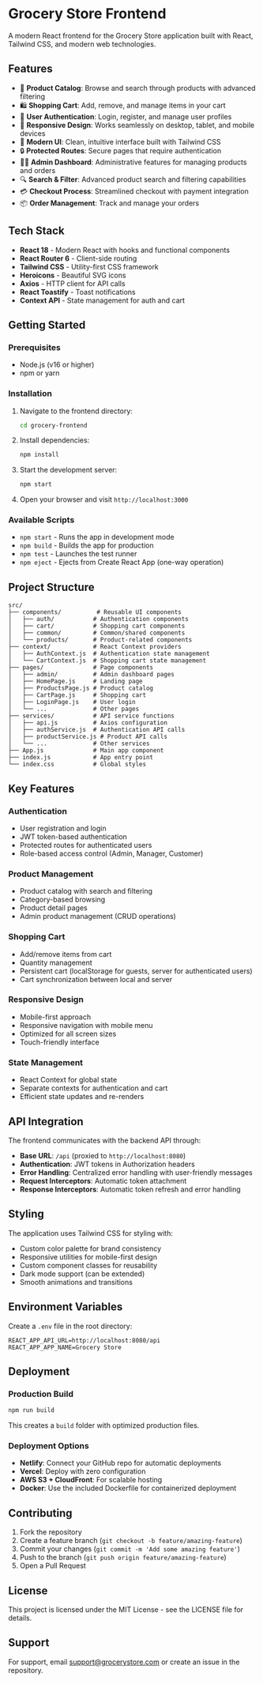 # Grocery Store Frontend

A modern React frontend for the Grocery Store application built with React, Tailwind CSS, and modern web technologies.

## Features

- 🛒 **Product Catalog**: Browse and search through products with advanced filtering
- 🛍️ **Shopping Cart**: Add, remove, and manage items in your cart
- 👤 **User Authentication**: Login, register, and manage user profiles
- 📱 **Responsive Design**: Works seamlessly on desktop, tablet, and mobile devices
- 🎨 **Modern UI**: Clean, intuitive interface built with Tailwind CSS
- 🔒 **Protected Routes**: Secure pages that require authentication
- 👨‍💼 **Admin Dashboard**: Administrative features for managing products and orders
- 🔍 **Search & Filter**: Advanced product search and filtering capabilities
- 💳 **Checkout Process**: Streamlined checkout with payment integration
- 📦 **Order Management**: Track and manage your orders

## Tech Stack

- **React 18** - Modern React with hooks and functional components
- **React Router 6** - Client-side routing
- **Tailwind CSS** - Utility-first CSS framework
- **Heroicons** - Beautiful SVG icons
- **Axios** - HTTP client for API calls
- **React Toastify** - Toast notifications
- **Context API** - State management for auth and cart

## Getting Started

### Prerequisites

- Node.js (v16 or higher)
- npm or yarn

### Installation

1. Navigate to the frontend directory:
   ```bash
   cd grocery-frontend
   ```

2. Install dependencies:
   ```bash
   npm install
   ```

3. Start the development server:
   ```bash
   npm start
   ```

4. Open your browser and visit `http://localhost:3000`

### Available Scripts

- `npm start` - Runs the app in development mode
- `npm build` - Builds the app for production
- `npm test` - Launches the test runner
- `npm eject` - Ejects from Create React App (one-way operation)

## Project Structure

```
src/
├── components/          # Reusable UI components
│   ├── auth/           # Authentication components
│   ├── cart/           # Shopping cart components
│   ├── common/         # Common/shared components
│   └── products/       # Product-related components
├── context/            # React Context providers
│   ├── AuthContext.js  # Authentication state management
│   └── CartContext.js  # Shopping cart state management
├── pages/              # Page components
│   ├── admin/          # Admin dashboard pages
│   ├── HomePage.js     # Landing page
│   ├── ProductsPage.js # Product catalog
│   ├── CartPage.js     # Shopping cart
│   ├── LoginPage.js    # User login
│   └── ...             # Other pages
├── services/           # API service functions
│   ├── api.js          # Axios configuration
│   ├── authService.js  # Authentication API calls
│   ├── productService.js # Product API calls
│   └── ...             # Other services
├── App.js              # Main app component
├── index.js            # App entry point
└── index.css           # Global styles
```

## Key Features

### Authentication
- User registration and login
- JWT token-based authentication
- Protected routes for authenticated users
- Role-based access control (Admin, Manager, Customer)

### Product Management
- Product catalog with search and filtering
- Category-based browsing
- Product detail pages
- Admin product management (CRUD operations)

### Shopping Cart
- Add/remove items from cart
- Quantity management
- Persistent cart (localStorage for guests, server for authenticated users)
- Cart synchronization between local and server

### Responsive Design
- Mobile-first approach
- Responsive navigation with mobile menu
- Optimized for all screen sizes
- Touch-friendly interface

### State Management
- React Context for global state
- Separate contexts for authentication and cart
- Efficient state updates and re-renders

## API Integration

The frontend communicates with the backend API through:

- **Base URL**: `/api` (proxied to `http://localhost:8080`)
- **Authentication**: JWT tokens in Authorization headers
- **Error Handling**: Centralized error handling with user-friendly messages
- **Request Interceptors**: Automatic token attachment
- **Response Interceptors**: Automatic token refresh and error handling

## Styling

The application uses Tailwind CSS for styling with:

- Custom color palette for brand consistency
- Responsive utilities for mobile-first design
- Custom component classes for reusability
- Dark mode support (can be extended)
- Smooth animations and transitions

## Environment Variables

Create a `.env` file in the root directory:

```env
REACT_APP_API_URL=http://localhost:8080/api
REACT_APP_APP_NAME=Grocery Store
```

## Deployment

### Production Build

```bash
npm run build
```

This creates a `build` folder with optimized production files.

### Deployment Options

- **Netlify**: Connect your GitHub repo for automatic deployments
- **Vercel**: Deploy with zero configuration
- **AWS S3 + CloudFront**: For scalable hosting
- **Docker**: Use the included Dockerfile for containerized deployment

## Contributing

1. Fork the repository
2. Create a feature branch (`git checkout -b feature/amazing-feature`)
3. Commit your changes (`git commit -m 'Add some amazing feature'`)
4. Push to the branch (`git push origin feature/amazing-feature`)
5. Open a Pull Request

## License

This project is licensed under the MIT License - see the LICENSE file for details.

## Support

For support, email support@grocerystore.com or create an issue in the repository.